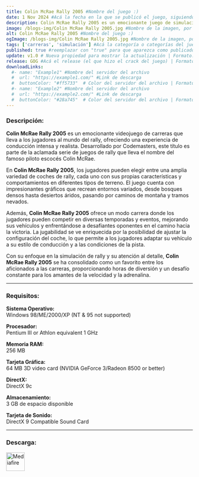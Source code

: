 ```yaml
---
title: Colin McRae Rally 2005 #Nombre del juego :)
date: 1 Nov 2024 #Acá la fecha en la que se publicó el juego, siguiendo este formato: Dia "30", Mes "Oct", Año "2024" = como debe quedar: 30 Oct 2024
description: Colin McRae Rally 2005 es un emocionante juego de simulación de rally que ofrece carreras realistas en diversos terrenos y condiciones climáticas. Con coches auténticos y un sistema de física detallado, los jugadores competirán en campeonatos desafiantes. #Acá una mini descripción del juego
image: /blogs-img/Colin McRae Rally 2005.jpg #Nombre de la imagen, por lo general es exactamente el mismo nombre que el juego excluyendo lo ":" (Dos puntos)
alt: Colin McRae Rally 2005 #Nombre del juego :)
ogImage: /blogs-img/Colin McRae Rally 2005.jpg #Nombre de la imagen, por lo general es exactamente el mismo nombre que el juego excluyendo lo ":" (Dos puntos)
tags: ['carreras', 'simulación'] #Acá la categoría o categorías del juego, si es más de una se coloca en este formato: ['categoría1', 'categoría2']
published: true #reemplazar con "true" para que aparezca como publicado
update: v1.0 # Nueva propiedad para mostrar la actualización | Formato: v1.0.0
release: GOG #Acá el release (el que hizo el crack del juego) | Formato: Nicolhetti
downloadLinks:
  #- name: "Example1" #Nombre del servidor del archivo
  #  url: "https://example1.com/" #Link de descarga
  #  buttonColor: "#ff5733"  # Color del servidor del archivo | Formato hexadecimal | MediaFire: #0171F0 | Buzzheavier: #FF6600 |
  #- name: "Example2" #Nombre del servidor del archivo
  #  url: "https://example2.com/" #Link de descarga
  #  buttonColor: "#28a745"  # Color del servidor del archivo | Formato hexadecimal | MediaFire: #0171F0 | Buzzheavier: #FF6600 |
---
```


<!--En VSCode seleccionando una palabra, por ejemplo: "Colin McRae Rally 2005" y apretando Ctrl+F2 se seleccionan todas las palabras iguales-->

### Descripción:
**Colin McRae Rally 2005** es un emocionante videojuego de carreras que lleva a los jugadores al mundo del rally, ofreciendo una experiencia de conducción intensa y realista. Desarrollado por Codemasters, este título es parte de la aclamada serie de juegos de rally que lleva el nombre del famoso piloto escocés Colin McRae. 

En **Colin McRae Rally 2005**, los jugadores pueden elegir entre una amplia variedad de coches de rally, cada uno con sus propias características y comportamientos en diferentes tipos de terreno. El juego cuenta con impresionantes gráficos que recrean entornos variados, desde bosques densos hasta desiertos áridos, pasando por caminos de montaña y tramos nevados. 

Además, **Colin McRae Rally 2005** ofrece un modo carrera donde los jugadores pueden competir en diversas temporadas y eventos, mejorando sus vehículos y enfrentándose a desafiantes oponentes en el camino hacia la victoria. La jugabilidad se ve enriquecida por la posibilidad de ajustar la configuración del coche, lo que permite a los jugadores adaptar su vehículo a su estilo de conducción y a las condiciones de la pista.

Con su enfoque en la simulación de rally y su atención al detalle, **Colin McRae Rally 2005** se ha consolidado como un favorito entre los aficionados a las carreras, proporcionando horas de diversión y un desafío constante para los amantes de la velocidad y la adrenalina.

<!--Prompt para Chat-GPT: Hazme una descripción para el juego "Colin McRae Rally 2005" y cada que menciones "Colin McRae Rally 2005" ponlo en negrita -->

---

### Requisitos:
**Sistema Operativo:**  
Windows 98/ME/2000/XP (NT & 95 not supported)

**Procesador:**  
Pentium III or Athlon equivalent 1 GHz

**Memoria RAM:**  
256 MB

**Tarjeta Gráfica:**  
64 MB 3D video card (NVIDIA GeForce 3/Radeon 8500 or better)

**DirectX:**  
DirectX 9c

**Almacenamiento:**  
3 GB de espacio disponible

**Tarjeta de Sonido:**  
DirectX 9 Compatible Sound Card

<!--Si falta o sobra un requisito se quita o se agrega manteniendo el mismo formato-->

---

### Descarga:

[<img src="https://gist.github.com/cxmeel/0dbc95191f239b631c3874f4ccf114e2/raw/download.svg" alt="Mediafire" height="50" />](https://www.mediafire.com/file/v2s0dl4gipl4bea/Colin_McRae_Rally_2005.zip/file)

<!-- # se debe reemplazar por el link de descarga-->

<!--NOMBRE-DEL-SERVICIO se debe reemplazar por el servicio donde está subido el juego-->